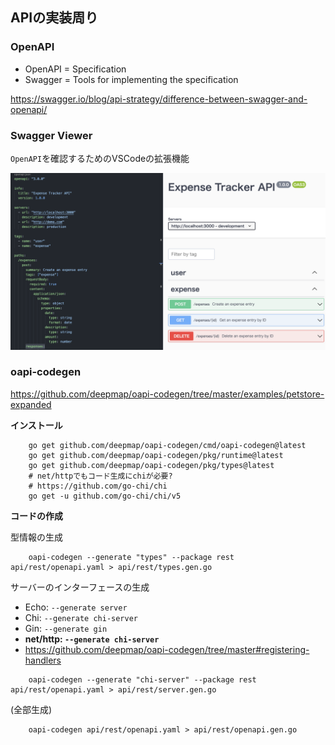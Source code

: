 ## APIの実装周り
### OpenAPI

- OpenAPI = Specification
- Swagger = Tools for implementing the specification

https://swagger.io/blog/api-strategy/difference-between-swagger-and-openapi/

### Swagger Viewer
`OpenAPI`を確認するためのVSCodeの拡張機能

![](img/swagger_viewer.png)

### oapi-codegen
https://github.com/deepmap/oapi-codegen/tree/master/examples/petstore-expanded

**インストール**

```
    go get github.com/deepmap/oapi-codegen/cmd/oapi-codegen@latest
    go get github.com/deepmap/oapi-codegen/pkg/runtime@latest
    go get github.com/deepmap/oapi-codegen/pkg/types@latest
    # net/httpでもコード生成にchiが必要?
    # https://github.com/go-chi/chi
    go get -u github.com/go-chi/chi/v5
```

**コードの作成**

型情報の生成
```
    oapi-codegen --generate "types" --package rest api/rest/openapi.yaml > api/rest/types.gen.go
```

サーバーのインターフェースの生成
- Echo: `--generate server`
- Chi: `--generate chi-server`
- Gin: `--generate gin`
- **net/http: `--generate chi-server`**
- https://github.com/deepmap/oapi-codegen/tree/master#registering-handlers
```
    oapi-codegen --generate "chi-server" --package rest api/rest/openapi.yaml > api/rest/server.gen.go
```



(全部生成)
```
    oapi-codegen api/rest/openapi.yaml > api/rest/openapi.gen.go
```
